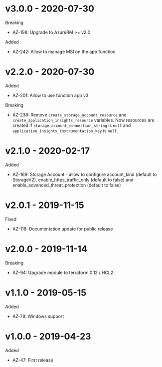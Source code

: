# v3.0.0 - 2020-07-30

Breaking
  * AZ-198: Upgrade to AzureRM >= v2.0
 
Added
  * AZ-242: Allow to manage MSI on the app function
  
# v2.2.0 - 2020-07-30

Added
  * AZ-201: Allow to use function app v3
  
Breaking
  * AZ-238: Remove `create_storage_account_resource` and `create_application_insights_resource` variables. Now resources are created if `storage_account_connection_string` is `null` and `application_insights_instrumentation_key` is `null`. 
   
# v2.1.0 - 2020-02-17

Added
  * AZ-169: Storage Account - allow to configure account\_kind (default to StorageV2), enable\_https\_traffic\_only (default to false) and enable\_advanced\_threat\_protection (default to false)

# v2.0.1 - 2019-11-15

Fixed
  * AZ-118: Documentation update for public release

# v2.0.0 - 2019-11-14

Breaking
  * AZ-94: Upgrade module to terraform 0.12 / HCL2

# v1.1.0 - 2019-05-15

Added
  * AZ-78: Windows support

# v1.0.0 - 2019-04-23

Added
  * AZ-47: First release
